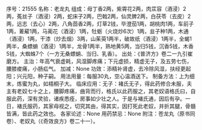 序号：21555
名称：老龙丸
组成：母丁香2两，紫霄花2两，肉苁容（酒浸）2两，菟丝子（酒浸）2两，蛇床子2两，巴戟2两，仙灵脾2两，白茯苓（去皮）2两，远志（去心）2两，八角茴香2两，灯草2钱，毕澄茄1两，胡桃肉1两，车前子1两，萆薢1两，马蔺花（酒浸）1两，牡蛎（火烧炒6次）1两，韭子种1两，木通（酒浸）1两，干漆（炒去烟）3两，山茱萸1两半，破故纸（酒浸）1两半，全蝎1两半，桑螵蛸（酒浸）1两半，龙骨1两半，熟地黄5两，当归5钱，沉香5钱，木香5钱，大蜘蛛7个（一方无桑螵蛸、当归、乳香）。
出处：《普济方》卷二一九引崔磨方。
主治：年高气衰虚耗，风湿脚疼痛；下元虚损，精虚无子，及五劳七伤，腰膝痠痛，小肠疝气。
加减：None
功效：添精补肾虚，去冷除风湿，扶经更起阳；兴元阳，种子嗣。
用法用量：每服30丸，空心温酒送下。
制备方法：上为细末，炼蜜为丸，如梧桐子大。
临床应用：无子：褚氏无子，得此药修合未服，夫主有老奴七十之上，腰脚疼痛，曲背而行，格氏以此药服之，其老奴语格氏曰，自服此药，深有灵验，诸疾悉痊，房事如少壮之人。于是与褚氏通，因后有孕。一日，褚氏服药，其家母视之，切究其由，得其实，因打死此老奴，并折其腿，骨髓皆满，皆此药之效也。
各家论述：None
用药禁忌：None
附注：苍龙丸（原书同卷）、老奴丸（《奇效良方》卷二十一）。
